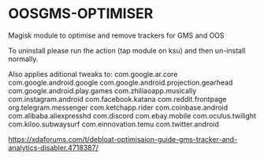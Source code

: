 # OOSGMS-OPTIMISER
Magisk module to optimise and remove trackers for GMS and OOS

To uninstall please run the action (tap module on ksu) and then un-install normally.

Also applies aditional tweaks to:
com.google.ar.core
com.google.android.google
com.google.android.projection.gearhead
com.google.android.play.games
com.zhiliaoapp.musically
com.instagram.android
com.facebook.katana
com.reddit.frontpage
org.telegram.messenger
com.ketchapp.rider
com.coinbase.android
com.alibaba.aliexpresshd
com.discord
com.ebay.mobile
com.oculus.twilight
com.kiloo.subwaysurf
com.einnovation.temu
com.twitter.android

https://xdaforums.com/t/debloat-optimisaion-guide-gms-tracker-and-analytics-disabler.4718387/
